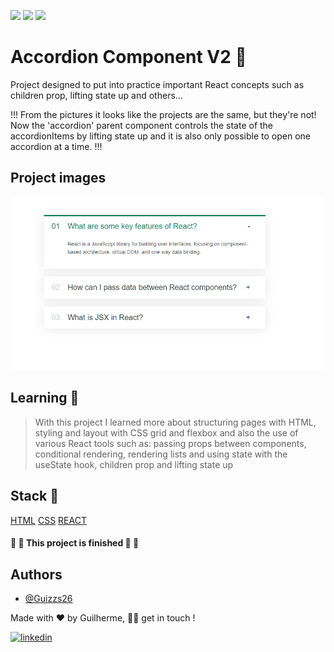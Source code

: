<img src="https://img.shields.io/static/v1?label=Page&message=HTML&color=fcba03&style=for-the-badge&logo=ghost"/> <img src="https://img.shields.io/static/v1?label=Style&message=CSS&color=1572B6&style=for-the-badge&logo=css3&logoColor=white"/> <img src="https://img.shields.io/static/v1?label=Library&message=React&color=61DAFB&style=for-the-badge&logo=react"/>

# Accordion Component V2 📃

Project designed to put into practice important React concepts such as children prop, lifting state up and others...

!!! From the pictures it looks like the projects are the same, but they're not! Now the 'accordion' parent component controls the state of the accordionItems by lifting state up and it is also only possible to open one accordion at a time. !!!

## Project images

<img src='/images/image-1.png'></img>

## Learning 🧠

> With this project I learned more about structuring pages with HTML, styling and layout with CSS grid and flexbox and also the use of various React tools such as: passing props between components, conditional rendering, rendering lists and using state with the useState hook, children prop and lifting state up

## Stack 📌

[HTML](https://developer.mozilla.org/pt-BR/docs/Learn/HTML)
[CSS](https://developer.mozilla.org/pt-BR/docs/Learn/CSS)
[REACT](https://react.dev/learn)

<h4> 
🚧  🚀 This project is finished 🚀 🚧
</h4>

## Authors

- [@Guizzs26](https://github.com/Guizzs26)

Made with ❤️ by Guilherme, 👋🏽 get in touch !

[![linkedin](https://img.shields.io/badge/linkedin-0A66C2?style=for-the-badge&logo=linkedin&logoColor=white)](https://www.linkedin.com/in/guilherme-alexandre-lescano-teixeira-17a4a12a3/)
